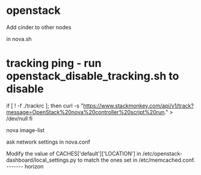 # openstack
Add cinder to other nodes

in nova.sh
# tracking ping - run openstack_disable_tracking.sh to disable
if [ ! -f ./trackrc ]; then
	curl -s "https://www.stackmonkey.com/api/v1/track?message=OpenStack%20nova%20controller%20script%20run." > /dev/null
fi

nova image-list

ask network settings in nova.conf

Modify the value of CACHES['default']['LOCATION'] in /etc/openstack-dashboard/local_settings.py to match the ones set in /etc/memcached.conf.  ------- horizon